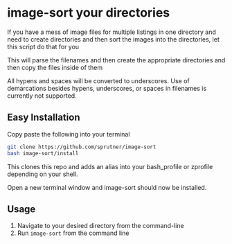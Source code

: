 # image-sort your directories

If you have a mess of image files for multiple listings in
one directory and need to create directories and then
sort the images into the directories, let this script
do that for you

This will parse the filenames and then create the appropriate
directories and then copy the files inside of them

All hypens and spaces will be converted to underscores.
Use of demarcations besides hypens, underscores, or spaces 
in filenames is currently not supported. 

## Easy Installation

Copy paste the following into your terminal

```bash
git clone https://github.com/sprutner/image-sort
bash image-sort/install
```

This clones this repo and adds an alias into your bash_profile or zprofile depending on your shell.

Open a new terminal window and image-sort should now be installed.

## Usage
1) Navigate to your desired directory from the command-line
1) Run `image-sort` from the command line
